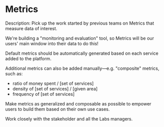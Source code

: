 # Metrics

Description: Pick up the work started by previous teams on Metrics that measure data of interest.

We're building a "monitoring and evaluation" tool, so Metrics will be our users' main window into their data to do this!

Default metrics should be automatically generated based on each service added to the platform.

Additional metrics can also be added manually—e.g. "composite" metrics, such as:

- ratio of money spent / [set of services]
- density of [set of services] / [given area]
- frequency of [set of services]

Make metrics as generalized and composable as possible to empower users to build them based on their own use cases.

Work closely with the stakeholder and all the Labs managers.
